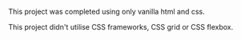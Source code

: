 This project was completed using only vanilla html and css.

This project didn't utilise CSS frameworks, CSS grid or CSS flexbox.